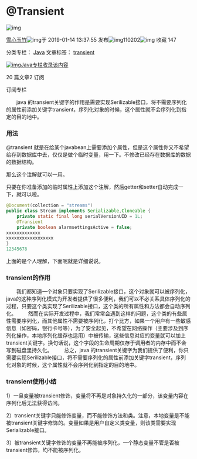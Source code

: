 # @Transient

![img](https://csdnimg.cn/release/blogv2/dist/pc/img/reprint.png)

[雪心玉竹](https://blog.csdn.net/rongxiang111)![img](https://csdnimg.cn/release/blogv2/dist/pc/img/newCurrentTime2.png)于 2019-01-14 13:37:55 发布![img](https://csdnimg.cn/release/blogv2/dist/pc/img/articleReadEyes2.png)110202![img](https://csdnimg.cn/release/blogv2/dist/pc/img/tobarCollect2.png) 收藏 147

分类专栏： [Java](https://blog.csdn.net/rongxiang111/category_6392625.html) 文章标签： [transient](https://so.csdn.net/so/search/s.do?q=transient&t=all&o=vip&s=&l=&f=&viparticle=)

[![img](https://img-blog.csdnimg.cn/20190918140158853.png?x-oss-process=image/resize,m_fixed,h_224,w_224)Java专栏收录该内容](https://blog.csdn.net/rongxiang111/category_6392625.html)

20 篇文章2 订阅

订阅专栏

  java 的transient关键字的作用是需要实现Serilizable接口，将不需要序列化的属性前添加关键字transient，序列化对象的时候，这个属性就不会序列化到指定的目的地中。

### 用法

@transient 就是在给某个javabean上需要添加个属性，但是这个属性你又不希望给存到数据库中去，仅仅是做个临时变量，用一下。不修改已经存在数据库的数据的数据结构。

那么这个注解就可以一用。

只要在你准备添加的临时属性上添加这个注解，然后getter和setter自动完成一下，就可以啦。

```java
@Document(collection = "streams")
public class Stream implements Serializable,Cloneable {
    private static final long serialVersionUID = 1L;
    @Transient
    private boolean alarmsettingsActive = false;
xxxxxxxxxxxxx
xxxxxxxxxxxxxxxxxx
}
12345678
```

上面的是个人理解，下面呢就是详细说说。

### transient的作用

  我们都知道一个对象只要实现了Serilizable接口，这个对象就可以被序列化，java的这种序列化模式为开发者提供了很多便利，我们可以不必关系具体序列化的过程，只要这个类实现了Serilizable接口，这个类的所有属性和方法都会自动序列化。
  然而在实际开发过程中，我们常常会遇到这样的问题，这个类的有些属性需要序列化，而其他属性不需要被序列化，打个比方，如果一个用户有一些敏感信息（如密码，银行卡号等），为了安全起见，不希望在网络操作（主要涉及到序列化操作，本地序列化缓存也适用）中被传输，这些信息对应的变量就可以加上transient关键字。换句话说，这个字段的生命周期仅存于调用者的内存中而不会写到磁盘里持久化。
  总之，java 的transient关键字为我们提供了便利，你只需要实现Serilizable接口，将不需要序列化的属性前添加关键字transient，序列化对象的时候，这个属性就不会序列化到指定的目的地中。

### transient使用小结

1）一旦变量被transient修饰，变量将不再是对象持久化的一部分，该变量内容在序列化后无法获得访问。

2）transient关键字只能修饰变量，而不能修饰方法和类。注意，本地变量是不能被transient关键字修饰的。变量如果是用户自定义类变量，则该类需要实现Serializable接口。

3）被transient关键字修饰的变量不再能被序列化，一个静态变量不管是否被transient修饰，均不能被序列化。